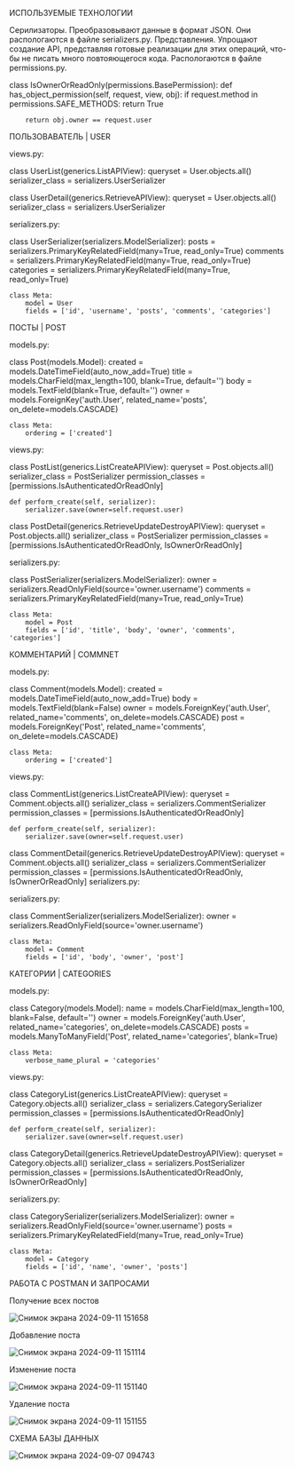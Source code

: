 ИСПОЛЬЗУЕМЫЕ ТЕХНОЛОГИИ

Серилизаторы. Преобразовывают данные в формат JSON. Они распологаются в файле serializers.py.
Представления. Упрощают создание API, представляя готовые реализации для этих операций, что-бы не писать много повтояющегося кода. Распологаются в файле permissions.py.

class IsOwnerOrReadOnly(permissions.BasePermission):
    def has_object_permission(self, request, view, obj):
        if request.method in permissions.SAFE_METHODS:
            return True

        return obj.owner == request.user
        
ПОЛЬЗОВАВАТЕЛЬ | USER

views.py:

class UserList(generics.ListAPIView):
    queryset = User.objects.all()
    serializer_class = serializers.UserSerializer
    
class UserDetail(generics.RetrieveAPIView):
    queryset = User.objects.all()
    serializer_class = serializers.UserSerializer

serializers.py:

class UserSerializer(serializers.ModelSerializer):
    posts = serializers.PrimaryKeyRelatedField(many=True, read_only=True)
    comments = serializers.PrimaryKeyRelatedField(many=True, read_only=True)
    categories = serializers.PrimaryKeyRelatedField(many=True, read_only=True)

    class Meta:
        model = User
        fields = ['id', 'username', 'posts', 'comments', 'categories']

ПОСТЫ | POST

models.py:

class Post(models.Model):
    created = models.DateTimeField(auto_now_add=True)
    title = models.CharField(max_length=100, blank=True, default='')
    body = models.TextField(blank=True, default='')
    owner = models.ForeignKey('auth.User', related_name='posts', on_delete=models.CASCADE)

    class Meta:
        ordering = ['created']

views.py:

class PostList(generics.ListCreateAPIView):
    queryset = Post.objects.all()
    serializer_class = PostSerializer
    permission_classes = [permissions.IsAuthenticatedOrReadOnly]

    def perform_create(self, serializer):
        serializer.save(owner=self.request.user)


class PostDetail(generics.RetrieveUpdateDestroyAPIView):
    queryset = Post.objects.all()
    serializer_class = PostSerializer
    permission_classes = [permissions.IsAuthenticatedOrReadOnly, IsOwnerOrReadOnly]

serializers.py:

class PostSerializer(serializers.ModelSerializer):
    owner = serializers.ReadOnlyField(source='owner.username')
    comments = serializers.PrimaryKeyRelatedField(many=True, read_only=True)

    class Meta:
        model = Post
        fields = ['id', 'title', 'body', 'owner', 'comments', 'categories']

КОММЕНТАРИЙ | COMMNET

models.py:

class Comment(models.Model):
    created = models.DateTimeField(auto_now_add=True)
    body = models.TextField(blank=False)
    owner = models.ForeignKey('auth.User', related_name='comments', on_delete=models.CASCADE)
    post = models.ForeignKey('Post', related_name='comments', on_delete=models.CASCADE)

    class Meta:
        ordering = ['created']

views.py:

class CommentList(generics.ListCreateAPIView):
    queryset = Comment.objects.all()
    serializer_class = serializers.CommentSerializer
    permission_classes = [permissions.IsAuthenticatedOrReadOnly]

    def perform_create(self, serializer):
        serializer.save(owner=self.request.user)

class CommentDetail(generics.RetrieveUpdateDestroyAPIView):
    queryset = Comment.objects.all()
    serializer_class = serializers.CommentSerializer
    permission_classes = [permissions.IsAuthenticatedOrReadOnly, IsOwnerOrReadOnly]
serializers.py:

serializers.py:

class CommentSerializer(serializers.ModelSerializer):
    owner = serializers.ReadOnlyField(source='owner.username')

    class Meta:
        model = Comment
        fields = ['id', 'body', 'owner', 'post']

КАТЕГОРИИ | CATEGORIES

models.py:

class Category(models.Model):
    name = models.CharField(max_length=100, blank=False, default='')
    owner = models.ForeignKey('auth.User', related_name='categories', on_delete=models.CASCADE)
    posts = models.ManyToManyField('Post', related_name='categories', blank=True)

    class Meta:
        verbose_name_plural = 'categories'

views.py:

class CategoryList(generics.ListCreateAPIView):
    queryset = Category.objects.all()
    serializer_class = serializers.CategorySerializer
    permission_classes = [permissions.IsAuthenticatedOrReadOnly]

    def perform_create(self, serializer):
        serializer.save(owner=self.request.user)

class CategoryDetail(generics.RetrieveUpdateDestroyAPIView):
    queryset = Category.objects.all()
    serializer_class = serializers.PostSerializer
    permission_classes = [permissions.IsAuthenticatedOrReadOnly, IsOwnerOrReadOnly]

serializers.py:

class CategorySerializer(serializers.ModelSerializer):
    owner = serializers.ReadOnlyField(source='owner.username')
    posts = serializers.PrimaryKeyRelatedField(many=True, read_only=True)

    class Meta:
        model = Category
        fields = ['id', 'name', 'owner', 'posts']

РАБОТА С POSTMAN И ЗАПРОСАМИ

Получение всех постов

![Снимок экрана 2024-09-11 151658](https://github.com/user-attachments/assets/47bceb31-03ea-46ee-a289-307c251b8ff8)

Добавление поста

![Снимок экрана 2024-09-11 151114](https://github.com/user-attachments/assets/d9916a5e-df04-476c-921d-d5522b13ce96)

Изменение поста

![Снимок экрана 2024-09-11 151140](https://github.com/user-attachments/assets/ad5e0050-d841-439f-ab87-9e2210703314)

Удаление поста

![Снимок экрана 2024-09-11 151155](https://github.com/user-attachments/assets/3824b20b-3219-42f6-a4ec-48ce91572e4d)

СХЕМА БАЗЫ ДАННЫХ

![Снимок экрана 2024-09-07 094743](https://github.com/user-attachments/assets/48d3144d-3ed2-4f0d-b0b4-e943701b609b)
